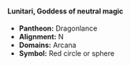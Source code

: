 #### Lunitari, Goddess of neutral magic
- **Pantheon:** Dragonlance
- **Alignment:** N
- **Domains:** Arcana
- **Symbol:** Red circle or sphere